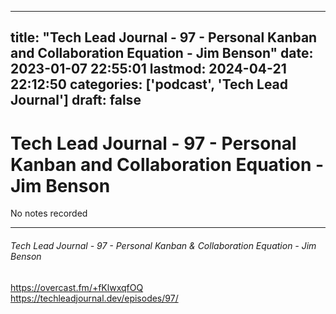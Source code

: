 
---
title: "Tech Lead Journal - 97 - Personal Kanban and Collaboration Equation - Jim Benson"
date: 2023-01-07 22:55:01
lastmod: 2024-04-21 22:12:50
categories: ['podcast', 'Tech Lead Journal']
draft: false
---


# Tech Lead Journal - 97 - Personal Kanban and Collaboration Equation - Jim Benson

No notes recorded

- - -
###### Tech Lead Journal - 97 - Personal Kanban & Collaboration Equation - Jim Benson

https://overcast.fm/+fKlwxqfOQ  
https://techleadjournal.dev/episodes/97/

<!-- #public #podcast #Tech Lead Journal# -->

<!-- {BearID:8BF27C50-91C3-4EC6-903F-4D09CD4F88ED-28016-00002D97FE592ACE} -->
